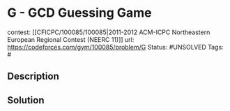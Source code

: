 # G - GCD Guessing Game

contest: [[CFICPC/100085/100085|2011-2012 ACM-ICPC Northeastern European Regional Contest (NEERC 11)]]
url: https://codeforces.com/gym/100085/problem/G
Status: #UNSOLVED
Tags: #

## Description

## Solution

